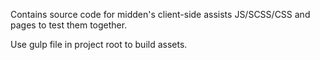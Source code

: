 Contains source code for midden's client-side assists JS/SCSS/CSS and pages to test them together.

Use gulp file in project root to build assets.